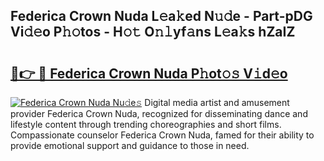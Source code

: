## Federica Crown Nuda L𝚎a𝚔ed N𝚞𝚍e - Part-pDG Vi𝚍𝚎o P𝚑𝚘tos - H𝚘𝚝 O𝚗𝚕yf𝚊ns L𝚎a𝚔s hZaIZ

# <h2><a href="http://kf6zft.oniu.top/?m=Federica+Crown+Nuda">🔗👉 🔴 Federica Crown Nuda P𝚑ot𝚘𝚜 V𝚒d𝚎o</a></h2>

[![Federica Crown Nuda Nu𝚍e𝚜](https://i.imgur.com/0qMVB7G.gif)](http://kf6zft.oniu.top/?m=Federica+Crown+Nuda)
Digital media artist and amusement provider Federica Crown Nuda, recognized for disseminating dance and lifestyle content through trending choreographies and short films. Compassionate counselor Federica Crown Nuda, famed for their ability to provide emotional support and guidance to those in need.  
